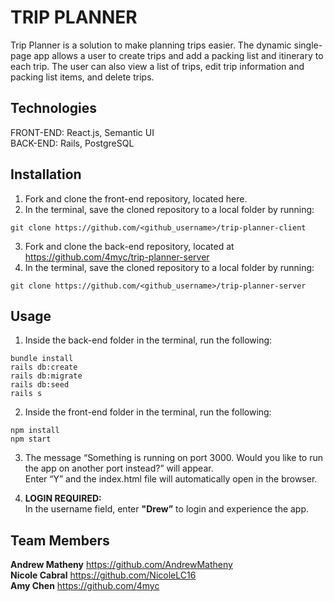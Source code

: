 # TRIP PLANNER

Trip Planner is a solution to make planning trips easier. The dynamic single-page app allows a user to create trips and add a packing list and itinerary to each trip. The user can also view a list of trips, edit trip information and packing list items, and delete trips.  

## Technologies  

FRONT-END: React.js, Semantic UI  
BACK-END: Rails, PostgreSQL  

## Installation 
1. Fork and clone the front-end repository, located here.  
2. In the terminal, save the cloned repository to a local folder by running:   
```
git clone https://github.com/<github_username>/trip-planner-client
```
3. Fork and clone the back-end repository, located at https://github.com/4myc/trip-planner-server  
4. In the terminal, save the cloned repository to a local folder by running:   
```
git clone https://github.com/<github_username>/trip-planner-server
```


## Usage
1. Inside the back-end folder in the terminal, run the following:   
```
bundle install 
rails db:create
rails db:migrate
rails db:seed
rails s
```

2. Inside the front-end folder in the terminal, run the following:  
```
npm install  
npm start 
```

3. The message “Something is running on port 3000. Would you like to run the app on another port instead?” will appear.  
Enter “Y” and the index.html file will automatically open in the browser.  

4. **LOGIN REQUIRED:**  
In the username field, enter **"Drew”** to login and experience the app.


## Team Members 
**Andrew Matheny** https://github.com/AndrewMatheny     
**Nicole Cabral** https://github.com/NicoleLC16  
**Amy Chen** https://github.com/4myc  
